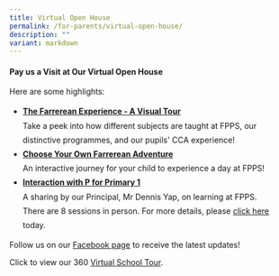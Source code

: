 ```yaml
---
title: Virtual Open House
permalink: /for-parents/virtual-open-house/
description: ""
variant: markdown
---
```

<h4>Pay us a Visit at Our Virtual Open House</h4>
<p>Here are some highlights:</p>
<ul style="line-height: 1.8;">
<li><strong><a target="_blank" href="https://sites.google.com/moe.edu.sg/openhouse2023/home">The Farrerean Experience - A Visual Tour</a></strong><br>Take a peek into how different subjects are taught at FPPS, our distinctive programmes, and our pupils' CCA experience!</li>
<li><strong><a target="_blank" href="https://docs.google.com/forms/d/e/1FAIpQLSdPBbFhKu8mBnRiGsL68QTUA-wtTHxsvdAqKeiO9QRUrpfzqg/viewform">Choose Your Own Farrerean Adventure</a></strong><br>An interactive journey for your child to experience a day at FPPS!</li>
<li><strong><a target="_blank" href="https://go.gov.sg/2024ptalk">Interaction with P for Primary 1</a></strong><br>A sharing by our Principal, Mr Dennis Yap, on learning at FPPS.<br>There are 8 sessions in person. For more details, please <a target="_blank" href="https://go.gov.sg/2025ptalk">click here</a> today.</li>
</ul>
<p>Follow us on our <a target="_blank" href="https://www.facebook.com/FarrerParkPrimary/">Facebook page</a> to receive the latest updates!</p>
<p>Click to view our 360 <a target="_blank" href="https://3d.vthere.sg/tour/fpps">Virtual School Tour</a>.</p>